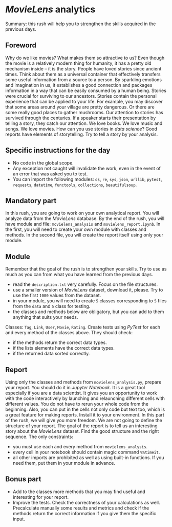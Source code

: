 # *MovieLens* analytics

Summary: this rush will help you to strengthen the skills acquired in the
previous days.

## Foreword

Why do we like movies?
What makes them so attractive to us?
Even though the movie is a relatively modern thing for humanity, it has a pretty
old mechanism inside – it is the story.
People have loved stories since ancient times.
Think about them as a universal container that effectively transfers some useful
information from a source to a person.
By sparkling emotions and imagination in us, it establishes a good connection
and packages information in a way that can be easily consumed by a human being.
Stories were crucial for surviving to our ancestors.
Stories contain the personal experience that can be applied to your life.
For example, you may discover that some areas around your village are pretty
dangerous.
Or there are some really good places to gather mushrooms.
Our attention to stories has survived through the centuries.
If a speaker starts their presentation by telling a story, they catch our
attention.
We love books.
We love music and songs.
We love movies.
How can you use stories in *data science*?
Good reports have elements of storytelling.
Try to tell a story by your analysis.

## Specific instructions for the day

* No code in the global scope.
* Any exception not caught will invalidate the work, even in the event of an
  error that was asked you to test.
* You can import the following modules: `os`, `re`, `sys`, `json`, `urllib`,
  `pytest`, `requests`, `datetime`, `functools`, `collections`, `beautifulsoup`.

## Mandatory part

In this rush, you are going to work on your own analytical report.
You will analyze data from the *MovieLens* database.
By the end of the rush, you will have module and file: `movielens_analysis` and
`movielens_report.ipynb`.
In the first, you will need to create your own module with classes and methods.
In the second file, you will create the report itself using only your module.

## Module

Remember that the goal of the rush is to strengthen your skills.
Try to use as much as you can from what you have learned from the previous days.

* read the `description.txt` very carefully.
  Focus on the file structures.
* use a smaller version of *MovieLens* dataset, download it, please.
  Try to use the first `1000` values from the dataset.
* in your module, you will need to create `5` classes corresponding to `5` files
  from the `data` and `5` class for testing.
* the classes and methods below are obligatory, but you can add to them anything
  that suits your needs.

Classes: `Tag`, `Link`, `User`, `Movie`, `Rating`.
Create tests using *PyTest* for each and every method of the classes above.
They should check:

* if the methods return the correct data types.
* if the lists elements have the correct data types.
* if the returned data sorted correctly.

## Report

Using only the classes and methods from `movielens_analysis.py`, prepare your
report.
You should do it in *Jupyter Notebook*.
It is a great tool especially if you are a data scientist.
It gives you an opportunity to work with the code interactively by launching and
relaunching different cells with different values.
You do not have to rerun your whole code from the beginning.
Also, you can put in the cells not only code but text too, which is a great
feature for making reports.
Install it to your environment.
In this part of the rush, we will give you more freedom.
We are not going to define the structure of your report.
The goal of the report is to tell us an interesting story about the *MovieLens*
dataset.
Find the good structure and the right sequence.
The only constraints:

* you must use each and every method from `movielens_analysis`.
* every cell in your notebook should contain magic command `%%timeit`.
* all other imports are prohibited as well as using built-in functions.
  If you need them, put them in your module in advance.

## Bonus part

* Add to the classes more methods that you may find useful and interesting for
  your report.
* Improve the tests.
  Check the correctness of your calculations as well.
  Precalculate manually some results and metrics and check if the methods return
  the correct information if you give them the specific input.
